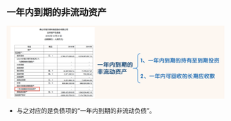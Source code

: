 ## 一年内到期的非流动资产

![image-20220505123812495](images/image-20220505123812495.png)

- 与之对应的是负债项的“一年内到期的非流动负债”。